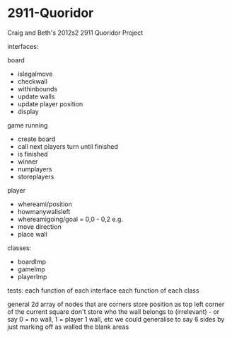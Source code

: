 2911-Quoridor
=============

Craig and Beth's 2012s2 2911 Quoridor Project

interfaces:

board
- islegalmove
 - checkwall
 - withinbounds
- update walls
- update player position
- display

game running
- create board
- call next players turn until finished
- is finished
- winner
- numplayers
- storeplayers

player
- whereami/position
- howmanywallsleft
- whereamigoing/goal = 0,0 - 0,2 e.g.
- move direction
- place wall

classes:
- boardImp
- gameImp
- playerImp

tests:
each function of each interface
each function of each class


general
2d array of nodes that are corners
store position as top left corner of the current square
don't store who the wall belongs to (irrelevant) - or say 0 = no wall, 1 = player 1 wall, etc
we could generalise to say 6 sides by just marking off as walled the blank areas
